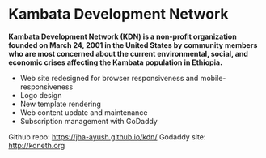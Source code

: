 # Kambata Development Network

**Kambata Development Network (KDN) is a non-profit organization founded on March 24, 2001 in the United States by community members who are most concerned about the current environmental, social, and economic crises affecting the Kambata population in Ethiopia.**

- Web site redesigned for browser responsiveness and mobile-responsiveness
- Logo design
- New template rendering
- Web content update and maintenance
- Subscription management with GoDaddy


Github repo: https://jha-ayush.github.io/kdn/
Godaddy site: http://kdneth.org
